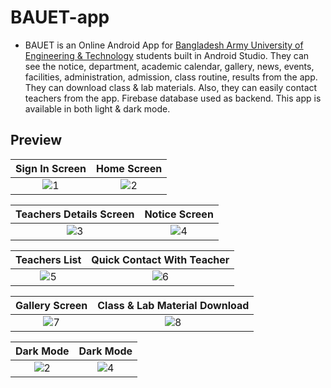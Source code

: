 # BAUET-app
-	BAUET is an Online Android App for [Bangladesh Army University of Engineering & Technology](https://bauet.ac.bd/) students built in Android Studio. They can see the notice, department, academic calendar, gallery, news, events, facilities, administration, admission, class routine, results from the app. They can download class & lab materials. Also, they can easily contact teachers from the app. Firebase database used as backend. This app is available in both light & dark mode.
## Preview


Sign In Screen             |  Home Screen              | 
:-------------------------:|:-------------------------:|
![1](https://user-images.githubusercontent.com/98076172/188306421-95df9695-6026-407a-8f9a-54eb827a3a8f.png) |  ![2](https://user-images.githubusercontent.com/98076172/188306441-536ac252-6f9a-404f-a4dd-50309763d43f.png)


Teachers Details Screen             |  Notice Screen              | 
:-------------------------:|:-------------------------:|
![3](https://user-images.githubusercontent.com/98076172/188306617-4d931cc7-e289-41fe-8a25-4af4d51801c7.png)|  ![4](https://user-images.githubusercontent.com/98076172/188306624-f43bb108-2be1-4396-a19e-03cd06ace7a6.png)


Teachers List              |  Quick Contact With Teacher              | 
:-------------------------:|:-------------------------:|
![5](https://user-images.githubusercontent.com/98076172/188306944-d5d2a67b-0ac0-43ff-943c-445da1ed751e.png) |  ![6](https://user-images.githubusercontent.com/98076172/188306965-8073bc34-c231-4e2f-9a6b-53d3d8681d35.png)



Gallery Screen            |  Class & Lab Material Download              | 
:-------------------------:|:-------------------------:|
![7](https://user-images.githubusercontent.com/98076172/188307018-2305c396-9da8-4f1a-b915-a1d425c4bc11.png) | ![8](https://user-images.githubusercontent.com/98076172/188307028-a881933e-6d7b-4fae-ac05-714fa2ad5a5d.png)


Dark Mode            |       Dark Mode |     
:-------------------------: | :-------------------------:
![2](https://user-images.githubusercontent.com/98076172/188307542-e336c76b-ebf8-4e02-9322-74792a5936fd.png) | ![4](https://user-images.githubusercontent.com/98076172/188307575-d97a262b-825f-4a3a-9422-bc7b3b77fb5c.png)

